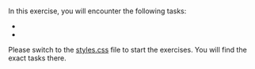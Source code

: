 #

In this exercise, you will encounter the following tasks:

-
-

Please switch to the [styles.css](./css/styles.css) file to start the exercises. You will find the exact tasks there.
